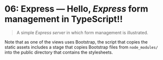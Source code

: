 # 06: Express &mdash; Hello, *Express* form management in TypeScript!!
> A simple *Express server* in which form management is illustrated.

Note that as one of the views uses Bootstrap, the script that copies the static assets includes a stage that copies Bootstrap files from `node_modules/` into the public directory that contains the stylesheets.